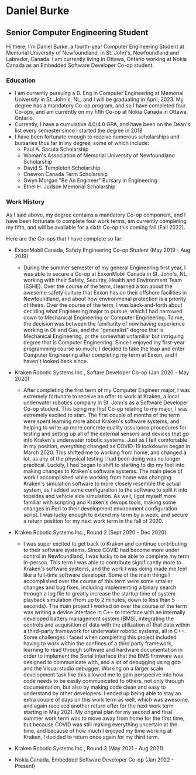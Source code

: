# Daniel Burke
## Senior Computer Engineering Student
Hi there, I'm Daniel Burke, a fourth-year Computer Engineering Student at Memorial University of Newfoundland, in St. John's, Newfoundland and Labrador, Canada. I am currently living in Ottawa, Ontario working at Nokia Canada as an Embedded Software Developer Co-op student.

### Education
- I am currently pursuing a B. Eng in Computer Engineering at Memorial University in St. John's, NL, and I will be graduating in April, 2023. My degree has a mandatory Co-op program, and so I have completed four Co-ops, and am currently on my fifth Co-op at Nokia Canada in Ottawa, Ontario.
- Currently, I have a cumulative 4.0/4.0 GPA, and have been on the Dean's list every semester since I started the degree in 2018
- I have been fortunate enough to receive numerous scholarships and bursaries thus far in my degree, some of which include:
  - Paul A. Sacuta Scholarship
  - Woman's Association of Memorial University of Newfoundland Scholarship
  - David S. Templeton Scholarship
  - Chevron Canada Term Scholarship
  - Gwyn Morgan "Be An Engineer" Bursary in Engineering
  - Ethel H. Judson Memorial Scholarship

### Work History
As I said above, my degree contains a mandatory Co-op component, and I have been fortunate to complete four work terms, am currently completing my fifth, and will be available for a sixth Co-op this coming fall (Fall 2022).

Here are the Co-ops that I have complete so far:
- ExxonMobil Canada, Safety Engineering Co-op Student (May 2019 - Aug 2019)
  - During the summer semester of my general Engineering first year, I was able to secure a Co-op at ExxonMobil Canada in St. John's, NL, working with their Safety, Security, Health and Environment Team (SSHE). Over the course of the term, I learned a ton about the awesome safety culture that Exxon has on their offshore facilities in Newfoundland, and about how environmenal protection is a priority of theirs. Over the course of the term, I was back-and-forth about deciding what Engineering major to pursue, which I had narrowed down to Mechanical Engineering or Computer Engineering. To me, the decision was between the familiarity of now having experience working in Oil and Gas, and the "generalist" degree that is Mechanical Engineering, or the somewhat unfamiliar but intriguing degree that is Computer Engineering. Since I enjoyed my first-year programming course so much, I decided to take the leap and enter Computer Engineering after completing my term at Exxon, and I haven't looked back since.

- Kraken Robotic Systems Inc., Softare Developer Co-op (Jan 2020 - May 2020)
  - After completing the first term of my Computer Engineer major, I was extremely fortunate to receive an offer to work at Kraken, a local underwater robotics company in St. John's as a Software Developer Co-op student. This being my first Co-op relating to my major, I was extremely excited to start. The first couple of months of the term were spent learning more about Kraken's software systems, and helping to write up more concrete quality assurance procedures for testing and setting up all of the external sensors and devices that go into Kraken's underwater robotic systems. Just as I felt comfortable in my position, everything changed as COVID-19 lockdowns began in March 2020. This shifted me to working from home, and changed a lot, as any of the physical testing I had been doing was no longer practical. Luckily, I had began to shift to starting to dip my feet into making changes to Kraken's software systems. The main piece of work I accomplished while working from home was changing Kraken's simulation software to more closely resemble the actual system, as I added some configuration to the software to split it into topsides and vehicle side simulation. As well, I got myself more familiar with scripting and Kraken's devops tools, making some changes in Perl to their development environment configuration script. I was lucky enough to extend my term by a week, and secure a return position for my next work term in the fall of 2020.

- Kraken Robotic Systems Inc., Round 2 (Sept 2020 - Dec 2020)
  - I was super excited to get back to Kraken and continue contributing to their software systems. Since COVID had become more under control in Newfoundland, I was lucky to be able to complete my term in-person. This term I was able to contribute significantly more to Kraken's software systems, and the work I was doing made me feel like a full-time software developer. Some of the main things I accomplished over the course of this term were some smaller changes and bug fixes, including implementing a binary search through a log file to greatly increase the startup time of system playback simulation (from up to 2 minutes, down to less than 5 seconds). The main project I worked on over the course of the term was writing a device interface in C++ to interface with an internally developed battery management system (BMS), integrating the controls and acquisition of data with the utilization of that data within a third-party framework for underwater robotic systems, all in C++. Some challenges I faced when completing this project included having to work within the confines of a third party framework, learning to read through software and hardware documentation in order to implement the Serial interface that the BMS firmware was designed to communicate with, and a lot of debugging using gdb and the Visual studio debugger. Working on a larger scale development task like this allowed me to gain perspecive into how code needs to be easily communicated to others, not only through documentation, but also by making code clean and easy to understand by other developers. I ended up being able to stay an extra couple of days on this work term as well, which was awesome, and again received another return offer for the next work term starting in May 2021. My original plan for my second and final summer work term was to move away from home for the first time, but because COVID was still making everything uncertain at the time, and because of how much I enjoyed my time working at Kraken, I decided to return once again for my third term.

- Kraken Robotic Systems Inc., Round 3 (May 2021 - Aug 2021)

- Nokia Canada, Embedded Software Developer Co-op (Jan 2022 - Present)
